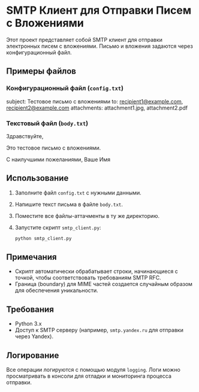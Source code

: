 # SMTP Клиент для Отправки Писем с Вложениями

Этот проект представляет собой SMTP клиент для отправки электронных писем с вложениями. Письмо и вложения задаются через конфигурационный файл.

## Примеры файлов
### Конфигурационный файл (`config.txt`)

subject: Тестовое письмо с вложениями
to: recipient1@example.com, recipient2@example.com
attachments: attachment1.jpg, attachment2.pdf

### Текстовый файл (`body.txt`)

Здравствуйте,

Это тестовое письмо с вложениями.

С наилучшими пожеланиями,
Ваше Имя

## Использование
1. Заполните файл `config.txt` с нужными данными.

2. Напишите текст письма в файле `body.txt`.

3. Поместите все файлы-аттачменты в ту же директорию.

4. Запустите скрипт `smtp_client.py`:
    ```bash
    python smtp_client.py
    ```

## Примечания
- Скрипт автоматически обрабатывает строки, начинающиеся с точкой, чтобы соответствовать требованиям SMTP RFC.
- Граница (boundary) для MIME частей создается случайным образом для обеспечения уникальности.

## Требования
- Python 3.x
- Доступ к SMTP серверу (например, `smtp.yandex.ru` для отправки через Yandex).

## Логирование
Все операции логируются с помощью модуля `logging`. Логи можно просматривать в консоли для отладки и мониторинга процесса отправки.
